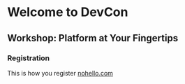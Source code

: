 # Welcome to DevCon

## Workshop: Platform at Your Fingertips

### Registration

This is how you register [nohello.com](https://nohello.com)

